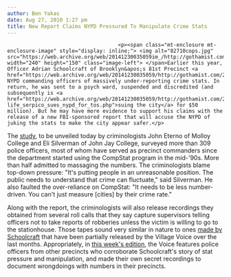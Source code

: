 ```yaml
---
author: Ben Yakas
date: Aug 27, 2010 1:27 pm
title: New Report Claims NYPD Pressured To Manipulate Crime Stats
---
```


	
										<p><span class="mt-enclosure mt-enclosure-image" style="display: inline;"> <img alt="82710cops.jpg" src="https://web.archive.org/web/20141230035059im_/http://gothamist.com/attachments/byakas/82710cops.jpg" width="240" height="150" class="image-left"> </span>Earlier this year, Officer Adrian Schoolcraft of Brooklyn&apos;s 81st Precinct <a href="https://web.archive.org/web/20141230035059/http://gothamist.com/2010/02/02/cops_comes_forward_says_crime_stati.php">accused</a> NYPD commanding officers of massively under-reporting crime stats. In return, he was sent to a psych ward, suspended and discredited (and subsequently is <a href="https://web.archive.org/web/20141230035059/http://gothamist.com/2010/08/23/real-life_serpico_sues_nypd_for_tos.php">suing the city</a> for $50 million). But he may have more evidence to support his claims with the release of a new FBI-sponsored report that will accuse the NYPD of juking the stats to make the city appear safer.</p>

<p>The <a href="https://web.archive.org/web/20141230035059/http://www.nydailynews.com/ny_local/2010/08/27/2010-08-27_brass_pressuring_cops_to_keep_down_crime_stats_report.html">study</a>, to be unveiled today by criminologists John Eterno of Molloy College and Eli Silverman of John Jay College, surveyed more than 309 police officers, most of whom have served as precinct commanders since the department started using the CompStat program in the mid-&apos;90s. More than half admitted to massaging the numbers. The criminologists blame top-down pressure: &quot;It&apos;s putting people in an unreasonable position. The public needs to understand that crime can fluctuate,&quot; said Silverman. He also faulted the over-reliance on CompStat: &quot;It needs to be less number-driven. You can&apos;t just measure [cities] by their crime rate.&quot;</p>

<p>Along with the report, the criminologists will also release recordings they obtained from several roll calls that they say capture supervisors telling officers not to take reports of robberies unless the victim is willing to go to the stationhouse. Those tapes sound very similar in nature to ones <a href="https://web.archive.org/web/20141230035059/http://gothamist.com/2010/05/05/brooklyn_cops_secret_recordings_rel.php">made by Schoolcraft</a> that have been partially released by the Village Voice over the last months. Appropriately, in <a href="https://web.archive.org/web/20141230035059/http://www.villagevoice.com/2010-08-25/news/nypd-tapes-5-the-corroboration/">this week&apos;s edition</a>, the Voice features police officers from other precincts who corroborate Schoolcraft&apos;s story of stat pressure and manipulation, and made their own secret recordings to document wrongdoings with numbers in their precincts. </p>					
										
									
				